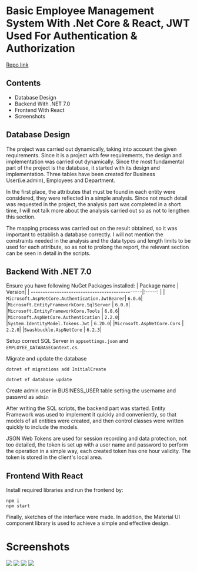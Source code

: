 # Basic Employee Management System With .Net Core & React, JWT Used For Authentication & Authorization

<a href="https://github.com/pritesh6754/EmployeeManagementSystem" target="_blank">Repo link</a>

## Contents
- Database Design
- Backend With .NET 7.0
- Frontend With React
- Screenshots

## Database Design

The project was carried out dynamically, taking into account the given requirements. Since it is a project with few requirements, the design and implementation was carried out dynamically. Since the most fundamental part of the project is the database, it started with its design and implementation. Three tables have been created for Business User(i.e.admin), Employees and Department.

In the first place, the attributes that must be found in each entity were considered, they were reflected in a simple analysis. Since not much detail was requested in the project, the analysis part was completed in a short time, I will not talk more about the analysis carried out so as not to lengthen this section.

The mapping process was carried out on the result obtained, so it was important to establish a database correctly. I will not mention the constraints needed in the analysis and the data types and length limits to be used for each attribute, so as not to prolong the report, the relevant section can be seen in detail in the scripts.

## Backend With .NET 7.0

Ensure you have following NuGet Packages installed:
| Package name									 | Version|
| -----------------------------------------------|:-----: |
| `Microsoft.AspNetCore.Authentication.JwtBearer`| `6.0.6`|
|`Microsoft.EntityFrameworkCore.SqlServer`       | `6.0.0`|
|`Microsoft.EntityFrameworkCore.Tools`           | `6.0.6`|
|`Microsoft.AspNetCore.Authentication`           | `2.2.0`|
|`System.IdentityModel.Tokens.Jwt`               | `6.20.0`|
|`Microsoft.AspNetCore.Cors`                     | `2.2.0`|
|`Swashbuckle.AspNetCore`                        | `6.2.3`|            



Setup correct SQL Server in `appsettings.json` and `EMPLOYEE_DATABASEContext.cs`.

Migrate and update the database
```
dotnet ef migrations add InitialCreate
```
```
dotnet ef database update
```

Create admin user in BUSINESS_USER table setting the username and passwrd as `admin`

After writing the SQL scripts, the backend part was started. Entity Framework was used to implement it quickly and conveniently, so that models of all entities were created, and then control classes were written quickly to include the models.

JSON Web Tokens are used for session recording and data protection, not too detailed, the token is set up with a user name and password to perform the operation in a simple way, each created token has one hour validity. The token is stored in the client's local area.

## Frontend With React
Install required libraries and run the frontend by:
```
npm i
npm start
```

Finally, sketches of the interface were made. In addition, the Material UI component library is used to achieve a simple and effective design.

# Screenshots

![](https://drive.google.com/uc?id=1aJXdigGW0ALRQnpIS_cMF5Y1NlllzQa1)
![](https://drive.google.com/uc?id=1Ui_L5sGCzIqcaDJCGRkUNKov4L1M4Slt)
![](https://drive.google.com/uc?id=1Qr7LqkFzI8brx8QRbhOkQ1NzcG8vFZ8c)
![](https://drive.google.com/uc?id=1aq6njQSaSdTUC3a1XtuidkPFEKtaW1_3)
